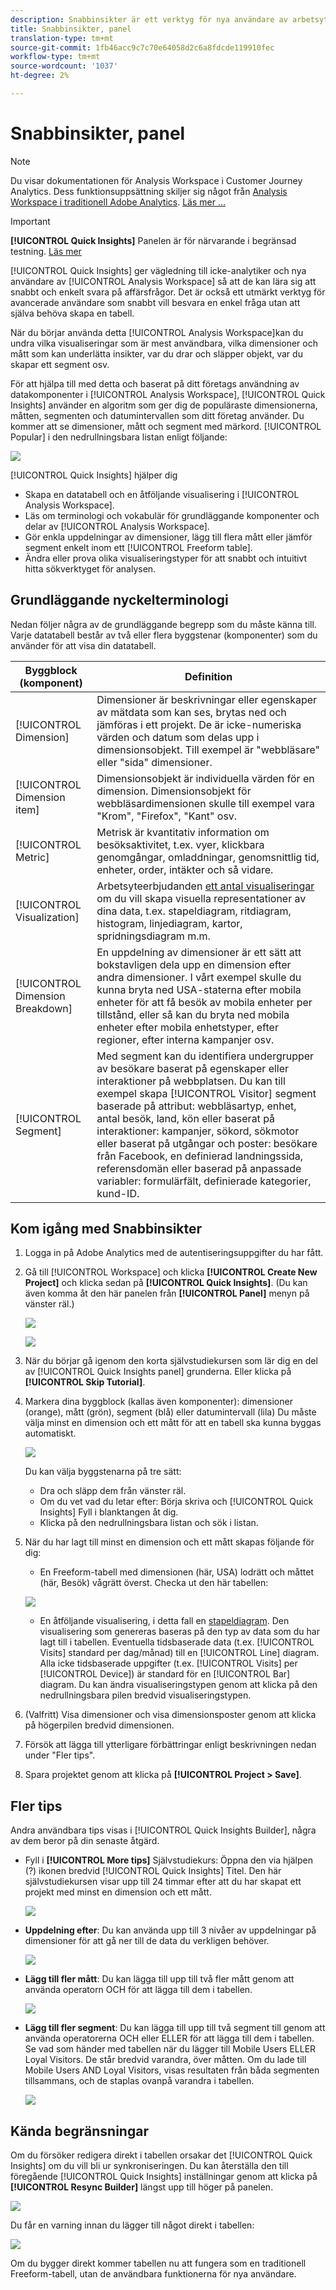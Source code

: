 ```yaml
---
description: Snabbinsikter är ett verktyg för nya användare av arbetsytan som hjälper dem att bygga datatabeller och visualiseringar
title: Snabbinsikter, panel
translation-type: tm+mt
source-git-commit: 1fb46acc9c7c70e64058d2c6a8fdcde119910fec
workflow-type: tm+mt
source-wordcount: '1037'
ht-degree: 2%

---
```



# Snabbinsikter, panel

>[!NOTE]
>
>Du visar dokumentationen för Analysis Workspace i Customer Journey Analytics. Dess funktionsuppsättning skiljer sig något från [Analysis Workspace i traditionell Adobe Analytics](https://docs.adobe.com/content/help/en/analytics/analyze/analysis-workspace/home.html). [Läs mer …](/help/getting-started/cja-aa.md)

>[!IMPORTANT]
>
>**[!UICONTROL Quick Insights]** Panelen är för närvarande i begränsad testning. [Läs mer](https://docs.adobe.com/content/help/sv-SE/analytics/landing/an-releases.html)

[!UICONTROL Quick Insights] ger vägledning till icke-analytiker och nya användare av [!UICONTROL Analysis Workspace] så att de kan lära sig att snabbt och enkelt svara på affärsfrågor. Det är också ett utmärkt verktyg för avancerade användare som snabbt vill besvara en enkel fråga utan att själva behöva skapa en tabell.

När du börjar använda detta [!UICONTROL Analysis Workspace]kan du undra vilka visualiseringar som är mest användbara, vilka dimensioner och mått som kan underlätta insikter, var du drar och släpper objekt, var du skapar ett segment osv.

För att hjälpa till med detta och baserat på ditt företags användning av datakomponenter i [!UICONTROL Analysis Workspace], [!UICONTROL Quick Insights] använder en algoritm som ger dig de populäraste dimensionerna, måtten, segmenten och datumintervallen som ditt företag använder. Du kommer att se dimensioner, mått och segment med märkord. [!UICONTROL Popular] i den nedrullningsbara listan enligt följande:

![](assets/popular-tag.png)

[!UICONTROL Quick Insights] hjälper dig

* Skapa en datatabell och en åtföljande visualisering i [!UICONTROL Analysis Workspace].
* Läs om terminologi och vokabulär för grundläggande komponenter och delar av [!UICONTROL Analysis Workspace].
* Gör enkla uppdelningar av dimensioner, lägg till flera mått eller jämför segment enkelt inom ett [!UICONTROL Freeform table].
* Ändra eller prova olika visualiseringstyper för att snabbt och intuitivt hitta sökverktyget för analysen.

## Grundläggande nyckelterminologi

Nedan följer några av de grundläggande begrepp som du måste känna till. Varje datatabell består av två eller flera byggstenar (komponenter) som du använder för att visa din datatabell.

| Byggblock (komponent) | Definition |
|---|---|
| [!UICONTROL Dimension] | Dimensioner är beskrivningar eller egenskaper av mätdata som kan ses, brytas ned och jämföras i ett projekt. De är icke-numeriska värden och datum som delas upp i dimensionsobjekt. Till exempel är &quot;webbläsare&quot; eller &quot;sida&quot; dimensioner. |
| [!UICONTROL Dimension item] | Dimensionsobjekt är individuella värden för en dimension. Dimensionsobjekt för webbläsardimensionen skulle till exempel vara &quot;Krom&quot;, &quot;Firefox&quot;, &quot;Kant&quot; osv. |
| [!UICONTROL Metric] | Metrisk är kvantitativ information om besöksaktivitet, t.ex. vyer, klickbara genomgångar, omladdningar, genomsnittlig tid, enheter, order, intäkter och så vidare. |
| [!UICONTROL Visualization] | Arbetsyteerbjudanden [ett antal visualiseringar](/help/analysis-workspace/visualizations/freeform-analysis-visualizations.md) om du vill skapa visuella representationer av dina data, t.ex. stapeldiagram, ritdiagram, histogram, linjediagram, kartor, spridningsdiagram m.m. |
| [!UICONTROL Dimension Breakdown] | En uppdelning av dimensioner är ett sätt att bokstavligen dela upp en dimension efter andra dimensioner. I vårt exempel skulle du kunna bryta ned USA-staterna efter mobila enheter för att få besök av mobila enheter per tillstånd, eller så kan du bryta ned mobila enheter efter mobila enhetstyper, efter regioner, efter interna kampanjer osv. |
| [!UICONTROL Segment] | Med segment kan du identifiera undergrupper av besökare baserat på egenskaper eller interaktioner på webbplatsen. Du kan till exempel skapa [!UICONTROL Visitor] segment baserade på attribut: webbläsartyp, enhet, antal besök, land, kön eller baserat på interaktioner: kampanjer, sökord, sökmotor eller baserat på utgångar och poster: besökare från Facebook, en definierad landningssida, referensdomän eller baserad på anpassade variabler: formulärfält, definierade kategorier, kund-ID. |

## Kom igång med Snabbinsikter

1. Logga in på Adobe Analytics med de autentiseringsuppgifter du har fått.
1. Gå till [!UICONTROL Workspace] och klicka **[!UICONTROL Create New Project]** och klicka sedan på **[!UICONTROL Quick Insights]**. (Du kan även komma åt den här panelen från **[!UICONTROL Panel]** menyn på vänster räl.)

   ![](assets/qibuilder.png)

   ![](assets/qi-panel.png)

1. När du börjar gå igenom den korta självstudiekursen som lär dig en del av [!UICONTROL Quick Insights panel] grunderna. Eller klicka på **[!UICONTROL Skip Tutorial]**.
1. Markera dina byggblock (kallas även komponenter): dimensioner (orange), mått (grön), segment (blå) eller datumintervall (lila) Du måste välja minst en dimension och ett mått för att en tabell ska kunna byggas automatiskt.

   ![](assets/qibuilder2.png)

   Du kan välja byggstenarna på tre sätt:
   * Dra och släpp dem från vänster räl.
   * Om du vet vad du letar efter: Börja skriva och [!UICONTROL Quick Insights] Fyll i blanktangen åt dig.
   * Klicka på den nedrullningsbara listan och sök i listan.

1. När du har lagt till minst en dimension och ett mått skapas följande för dig:

   * En Freeform-tabell med dimensionen (här, USA) lodrätt och måttet (här, Besök) vågrätt överst. Checka ut den här tabellen:

   ![](assets/qibuilder3.png)

   * En åtföljande visualisering, i detta fall en [stapeldiagram](/help/analysis-workspace/visualizations/bar.md). Den visualisering som genereras baseras på den typ av data som du har lagt till i tabellen. Eventuella tidsbaserade data (t.ex. [!UICONTROL Visits] standard per dag/månad) till en [!UICONTROL Line] diagram. Alla icke tidsbaserade uppgifter (t.ex. [!UICONTROL Visits] per [!UICONTROL Device]) är standard för en [!UICONTROL Bar] diagram. Du kan ändra visualiseringstypen genom att klicka på den nedrullningsbara pilen bredvid visualiseringstypen.


1. (Valfritt) Visa dimensioner och visa dimensionsposter genom att klicka på högerpilen bredvid dimensionen.

1. Försök att lägga till ytterligare förbättringar enligt beskrivningen nedan under &quot;Fler tips&quot;.

1. Spara projektet genom att klicka på **[!UICONTROL Project > Save]**.

## Fler tips

Andra användbara tips visas i [!UICONTROL Quick Insights Builder], några av dem beror på din senaste åtgärd.

* Fyll i **[!UICONTROL More tips]** Självstudiekurs: Öppna den via hjälpen (?) ikonen bredvid [!UICONTROL Quick Insights] Titel. Den här självstudiekursen visar upp till 24 timmar efter att du har skapat ett projekt med minst en dimension och ett mått.

   ![](assets/qibuilder4.png)

* **Uppdelning efter**: Du kan använda upp till 3 nivåer av uppdelningar på dimensioner för att gå ner till de data du verkligen behöver.

   ![](assets/qibuilder5.png)

* **Lägg till fler mått**: Du kan lägga till upp till två fler mått genom att använda operatorn OCH för att lägga till dem i tabellen.

   ![](assets/qibuilder6.png)

* **Lägg till fler segment**: Du kan lägga till upp till två segment till genom att använda operatorerna OCH eller ELLER för att lägga till dem i tabellen. Se vad som händer med tabellen när du lägger till Mobile Users ELLER Loyal Visitors. De står bredvid varandra, över måtten. Om du lade till Mobile Users AND Loyal Visitors, visas resultaten från båda segmenten tillsammans, och de staplas ovanpå varandra i tabellen.

   ![](assets/qibuilder7.png)

## Kända begränsningar

Om du försöker redigera direkt i tabellen orsakar det [!UICONTROL Quick Insights] om du vill bli ur synkroniseringen. Du kan återställa den till föregående [!UICONTROL Quick Insights] inställningar genom att klicka på **[!UICONTROL Resync Builder]** längst upp till höger på panelen.

![](assets/qibuilder9.png)

Du får en varning innan du lägger till något direkt i tabellen:

![](assets/qibuilder8.png)

Om du bygger direkt kommer tabellen nu att fungera som en traditionell Freeform-tabell, utan de användbara funktionerna för nya användare.

